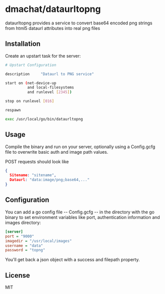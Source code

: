 # dmachat/dataurltopng

dataurltopng provides a service to convert base64 encoded png strings from html5 dataurl attributes into real png files

## Installation

Create an upstart task for the server:

```sh
# Upstart Configuration

description     "Dataurl to PNG service"

start on (net-device-up
          and local-filesystems
          and runlevel [2345])

stop on runlevel [016]

respawn

exec /usr/local/go/bin/dataurltopng 
```

## Usage

Compile the binary and run on your server, optionally using a Config.gcfg file to overwrite basic auth and image path values.

POST requests should look like

```json
{
  Sitename: "sitename",
  Dataurl: "data:image/png;base64,..."
}
```

## Configuration

You can add a go config file -- Config.gcfg -- in the directory with the go binary to set environment variables like port, authentication information and images directory:

```ini
[server]
port = "9000"
imagedir = "/usr/local/images"
username = "data"
password = "topng"
```

You'll get back a json object with a success and filepath property.

## License

MIT
